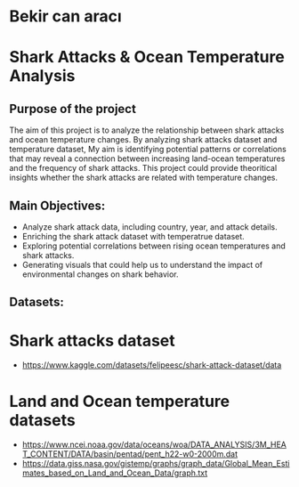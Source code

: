 # Bekir can aracı
# Shark Attacks & Ocean Temperature Analysis

## Purpose of the project

The aim of this project is to analyze the relationship between shark attacks and ocean temperature changes. By analyzing shark attacks dataset and temperature dataset, My aim is identifying potential patterns or correlations that may reveal a connection between increasing land-ocean temperatures and the frequency of shark attacks. This project could provide theoritical insights whether the shark attacks are related with temperature changes.

## Main Objectives:
- Analyze shark attack data, including country, year, and attack details.
- Enriching the shark attack dataset with temperatrue dataset.
- Exploring potential correlations between rising ocean temperatures and shark attacks.
- Generating visuals that could help us to understand the impact of environmental changes on shark behavior.

## Datasets:
# Shark attacks dataset
- https://www.kaggle.com/datasets/felipeesc/shark-attack-dataset/data
# Land and Ocean temperature datasets
- https://www.ncei.noaa.gov/data/oceans/woa/DATA_ANALYSIS/3M_HEAT_CONTENT/DATA/basin/pentad/pent_h22-w0-2000m.dat
- https://data.giss.nasa.gov/gistemp/graphs/graph_data/Global_Mean_Estimates_based_on_Land_and_Ocean_Data/graph.txt


